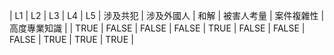 | L1 | L2 | L3 | L4 | L5 | 涉及共犯 | 涉及外國人 | 和解 | 被害人考量 | 案件複雜性 | 高度專業知識 |
| TRUE | FALSE | FALSE | FALSE | TRUE | FALSE | FALSE | FALSE | TRUE | TRUE | TRUE |